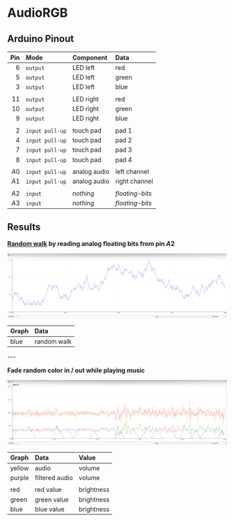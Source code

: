 
# AudioRGB

## Arduino Pinout

| Pin  | Mode            | Component    | Data            |
| ---: | :-------------- | :----------- | :-------------- |
|  $6$ | `output`        | LED left     | red             |
|  $5$ | `output`        | LED left     | green           |
|  $3$ | `output`        | LED left     | blue            |
|      |                 |              |                 |
| $11$ | `output`        | LED right    | red             |
| $10$ | `output`        | LED right    | green           |
|  $9$ | `output`        | LED right    | blue            |
|      |                 |              |                 |
|  $2$ | `input pull-up` | touch pad    | pad 1           |
|  $4$ | `input pull-up` | touch pad    | pad 2           |
|  $7$ | `input pull-up` | touch pad    | pad 3           |
|  $8$ | `input pull-up` | touch pad    | pad 4           |
|      |                 |              |                 |
| $A0$ | `input pull-up` | analog audio | left channel    |
| $A1$ | `input pull-up` | analog audio | right channel   |
|      |                 |              |                 |
| $A2$ | `input`         | *nothing*    | *floating-bits* |
| $A3$ | `input`         | *nothing*    | *floating-bits* |

## Results

**[Random walk](https://en.wikipedia.org/wiki/Random_walk) by reading analog floating bits from pin $A2$**

![](img/random-walk-by-reading-analog-floating-bits.png)

| Graph | Data        |
| :---- | :---------- |
| blue  | random walk |

--- <!-- -->

**Fade random color in / out while playing music**

![](img/fade-random-color-in-out.png)

| Graph  | Data           | Value      |
| :----- | :------------- | :--------- |
| yellow | audio          | volume     |
| purple | filtered audio | volume     |
|        |                |            |
| red    | red value      | brightness |
| green  | green value    | brightness |
| blue   | blue value     | brightness |
